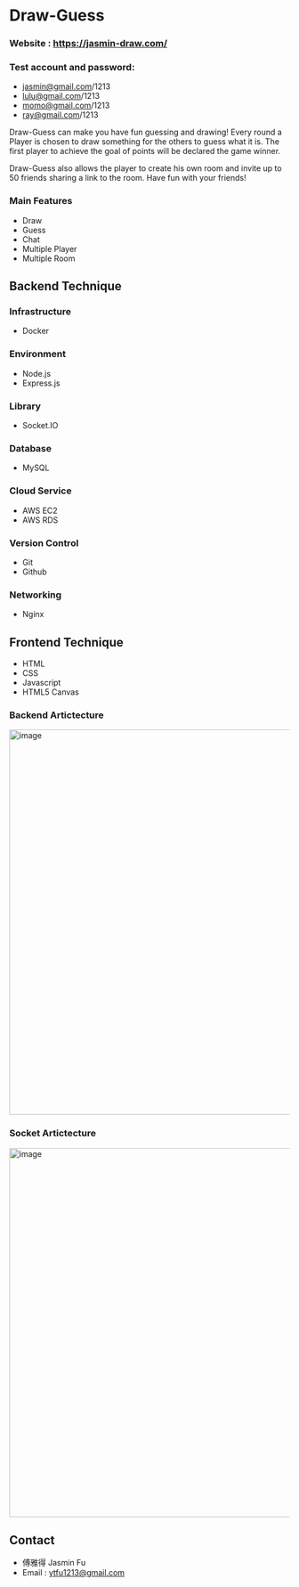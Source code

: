 # Draw-Guess

### Website : https://jasmin-draw.com/
### Test account and password: 
* jasmin@gmail.com/1213
* lulu@gmail.com/1213
* momo@gmail.com/1213
* ray@gmail.com/1213

Draw-Guess can make you have fun guessing and drawing! Every round a Player is chosen to draw something for the others to guess what it is.
The first player to achieve the goal of points will be declared the game winner.

Draw-Guess also allows the player to create his own room and invite up to 50 friends sharing a link to the room.
Have fun with your friends!

### Main Features
* Draw
* Guess
* Chat
* Multiple Player
* Multiple Room

## Backend Technique
### Infrastructure
* Docker

### Environment
* Node.js
* Express.js

### Library
* Socket.IO

### Database
* MySQL

### Cloud Service
* AWS EC2
* AWS RDS

### Version Control
* Git
* Github

### Networking
* Nginx

## Frontend Technique
* HTML
* CSS
* Javascript
* HTML5 Canvas

### Backend Artictecture
<img width="692" alt="image" src="https://user-images.githubusercontent.com/110441965/218403127-aa8fc1a8-7944-4747-8b8b-d347e1ff9013.png">


### Socket Artictecture
<img width="663" alt="image" src="https://user-images.githubusercontent.com/110441965/222694416-0ece10cb-55bc-4164-a753-bbf3405d4429.png">

## Contact
* 傅雅得 Jasmin Fu
* Email : ytfu1213@gmail.com

